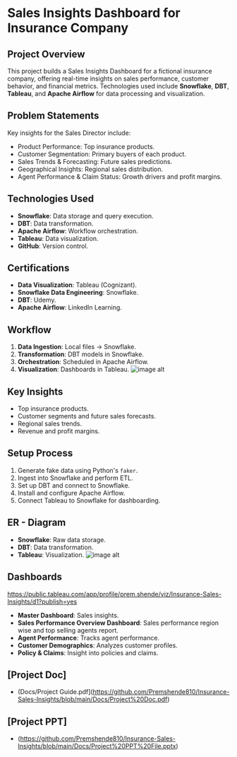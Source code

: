 # Sales Insights Dashboard for Insurance Company

## Project Overview
This project builds a Sales Insights Dashboard for a fictional insurance company, offering real-time insights on sales performance, customer behavior, and financial metrics. Technologies used include **Snowflake**, **DBT**, **Tableau**, and **Apache Airflow** for data processing and visualization.

## Problem Statements
Key insights for the Sales Director include:
- Product Performance: Top insurance products.
- Customer Segmentation: Primary buyers of each product.
- Sales Trends & Forecasting: Future sales predictions.
- Geographical Insights: Regional sales distribution.
- Agent Performance & Claim Status: Growth drivers and profit margins.

## Technologies Used
- **Snowflake**: Data storage and query execution.
- **DBT**: Data transformation.
- **Apache Airflow**: Workflow orchestration.
- **Tableau**: Data visualization.
- **GitHub**: Version control.

## Certifications
- **Data Visualization**: Tableau (Cognizant).
- **Snowflake Data Engineering**: Snowflake.
- **DBT**: Udemy.
- **Apache Airflow**: LinkedIn Learning.

## Workflow
1. **Data Ingestion**: Local files → Snowflake.
2. **Transformation**: DBT models in Snowflake.
3. **Orchestration**: Scheduled in Apache Airflow.
4. **Visualization**: Dashboards in Tableau.
![image alt](https://github.com/Premshende810/Insurance-Sales-Insights/blob/main/Docs/Workflow.jpg)
## Key Insights
- Top insurance products.
- Customer segments and future sales forecasts.
- Regional sales trends.
- Revenue and profit margins.

## Setup Process
1. Generate fake data using Python's `faker`.
2. Ingest into Snowflake and perform ETL.
3. Set up DBT and connect to Snowflake.
4. Install and configure Apache Airflow.
5. Connect Tableau to Snowflake for dashboarding.

## ER - Diagram
- **Snowflake**: Raw data storage.
- **DBT**: Data transformation.
- **Tableau**: Visualization.
![image alt](https://github.com/Premshende810/Insurance-Sales-Insights/blob/main/Docs/ERD.png)
## Dashboards
https://public.tableau.com/app/profile/prem.shende/viz/Insurance-Sales-Insights/d1?publish=yes
- **Master Dashboard**: Sales insights.
- **Sales Performance Overview Dashboard**: Sales performance region wise and top selling agents report.
- **Agent Performance**: Tracks agent performance.
- **Customer Demographics**: Analyzes customer profiles.
- **Policy & Claims**: Insight into policies and claims.

## [Project Doc]
- (Docs/Project Guide.pdf](https://github.com/Premshende810/Insurance-Sales-Insights/blob/main/Docs/Project%20Doc.pdf)
  
## [Project PPT]
- (https://github.com/Premshende810/Insurance-Sales-Insights/blob/main/Docs/Project%20PPT%20File.pptx)
